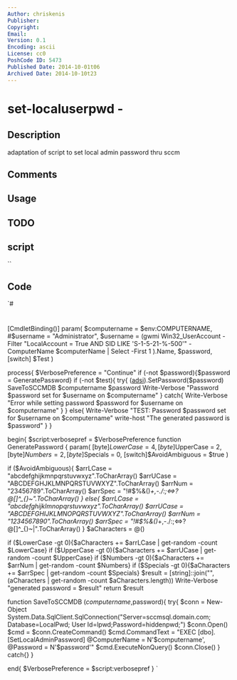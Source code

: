 ```yaml
---
Author: chriskenis
Publisher: 
Copyright: 
Email: 
Version: 0.1
Encoding: ascii
License: cc0
PoshCode ID: 5473
Published Date: 2014-10-01t06
Archived Date: 2014-10-10t23
---
```


# set-localuserpwd - 

## Description

adaptation of script to set local admin password thru sccm

## Comments



## Usage



## TODO



## script

``

## Code

`#
 #
 [CmdletBinding()]
 param(
 $computername = $env:COMPUTERNAME,
 #$username = "Administrator",
 $username = (gwmi Win32_UserAccount -Filter "LocalAccount = True AND SID LIKE 'S-1-5-21-%-500'" -ComputerName $computerName | Select -First 1 ).Name,
 $password,
 [switch] $Test
 )
 
 process{
 $VerbosePreference = "Continue"
 if (-not $password){$password = GeneratePassword}
 if (-not $test){
 	try{
 		([adsi]("WinNT://$($computerName)/$($username)")).SetPassword($password)
 		SaveToSCCMDB $computername $password
 		Write-Verbose "Password $password set for $username on $computername"
 		}
 	catch{
 		Write-Verbose "Error while setting password $password for $username on $computername"
 		}
 	}
 else{
 	Write-Verbose "TEST: Password $password set for $username on $computername"
 	write-host "The generated password is $password"
 	}
 }
 
 
 begin{
 $script:verbosepref = $VerbosePreference
 function GeneratePassword {
 param(
 [byte]$LowerCase = 4, 
 [byte]$UpperCase = 2, 
 [byte]$Numbers = 2, 
 [byte]$Specials = 0, 
 [switch]$AvoidAmbiguous = $true
 )
 
 if ($AvoidAmbiguous){
 	$arrLCase = "abcdefghijkmnpqrstuvwxyz".ToCharArray()
 	$arrUCase = "ABCDEFGHJKLMNPQRSTUVWXYZ".ToCharArray()
 	$arrNum = "23456789".ToCharArray()
 	$arrSpec = "!#$%&()*+,-./:;<=>?@[\]^_{}~".ToCharArray()
 	}
 else{
 	$arrLCase = "abcdefghijklmnopqrstuvwxyz".ToCharArray()
 	$arrUCase = "ABCDEFGHIJKLMNOPQRSTUVWXYZ".ToCharArray()
 	$arrNum = "1234567890".ToCharArray()
 	$arrSpec = "!#$%&()*+,-./:;<=>?@[\]^_{}~|".ToCharArray()
 	}
 $aCharacters = @()
 	
 if ($LowerCase -gt 0){$aCharacters += $arrLCase | get-random -count $LowerCase}
 if ($UpperCase -gt 0){$aCharacters += $arrUCase | get-random -count $UpperCase}
 if ($Numbers -gt 0){$aCharacters += $arrNum | get-random -count $Numbers}
 if ($Specials -gt 0){$aCharacters += $arrSpec | get-random -count $Specials}
 $result = [string]::join("", $($aCharacters | get-random -count $aCharacters.length))
 Write-Verbose "generated password = $result"
 return $result
 
 function SaveToSCCMDB ($computername,$password){
 try{
 	$conn = New-Object System.Data.SqlClient.SqlConnection("Server=sccmsql.domain.com; Database=LocalPwd; User Id=lpwd;Password=hiddenpwd;")
 	$conn.Open()
 	$cmd = $conn.CreateCommand()
 	$cmd.CommandText = "EXEC [dbo].[SetLocalAdminPassword] @ComputerName = N'$computername', @Password = N'$password'"
 	$cmd.ExecuteNonQuery()
 	$conn.Close()
 	}
 catch{}
 }
 
 end{
 $VerbosePreference = $script:verbosepref
 }
`

